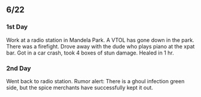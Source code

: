 ## 6/22 
### 1st Day
Work at a radio station in Mandela Park. A VTOL has gone down in the park. There was a firefight. Drove away with the dude who plays piano at the xpat bar. Got in a car crash, took 4 boxes of stun damage. Healed in 1 hr. 

### 2nd Day
Went back to radio station.  Rumor alert: There is a ghoul infection green side, but the spice merchants have successfully kept it out. 

